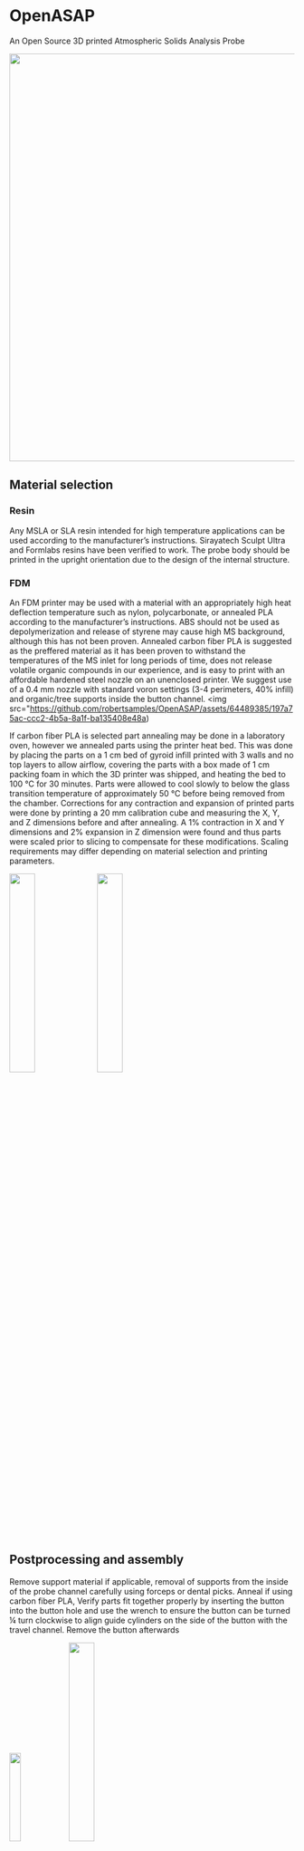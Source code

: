 # OpenASAP
An Open Source 3D printed Atmospheric Solids Analysis Probe

<img src="https://github.com/robertsamples/OpenASAP/assets/64489385/7d19281d-1c90-4b61-9ca2-1b4b1b4b8423" width="520" height="720">

## Material selection
### Resin
Any MSLA or SLA resin intended for high temperature applications can be used according to the manufacturer’s instructions. Sirayatech Sculpt Ultra and Formlabs resins have been verified to work. The probe body should be printed in the upright orientation due to the design of the internal structure.

### FDM
An FDM printer may be used with a material with an appropriately high heat deflection temperature such as nylon, polycarbonate, or annealed PLA according to the manufacturer’s instructions. ABS should not be used as depolymerization and release of styrene may cause high MS background, although this has not been proven. Annealed carbon fiber PLA is suggested as the preffered material as it has been proven to withstand the temperatures of the MS inlet for long periods of time, does not release volatile organic compounds in our experience, and is easy to print with an affordable hardened steel nozzle on an unenclosed printer. We suggest use of a 0.4 mm nozzle with standard voron settings (3-4 perimeters, 40% infill) and organic/tree supports inside the button channel.
<img src="https://github.com/robertsamples/OpenASAP/assets/64489385/197a75ac-ccc2-4b5a-8a1f-ba135408e48a)

If carbon fiber PLA is selected part annealing may be done in a laboratory oven, however we annealed parts using the printer heat bed. This was done by placing the parts on a 1 cm bed of gyroid infill printed with 3 walls and no top layers to allow airflow, covering the parts with a box made of 1 cm packing foam in which the 3D printer was shipped, and heating the bed to 100 °C for 30 minutes. Parts were allowed to cool slowly to below the glass transition temperature of approximately 50 °C before being removed from the chamber. Corrections for any contraction and expansion of printed parts were done by printing a 20 mm calibration cube and measuring the X, Y, and Z dimensions before and after annealing. A 1% contraction in X and Y dimensions and 2% expansion in Z dimension were found and thus parts were scaled prior to slicing to compensate for these modifications. Scaling requirements may differ depending on material selection and printing parameters.

<img src="https://github.com/robertsamples/OpenASAP/assets/64489385/38d38846-dd4c-410f-991d-b8750417b125" style="width:30%;">
<img src="https://github.com/robertsamples/OpenASAP/assets/64489385/99535c9b-78d5-4dfd-a4bb-98336707af2b" style="width:30%;">

 
## Postprocessing and assembly

Remove support material if applicable, removal of supports from the inside of the probe channel carefully using forceps or dental picks. Anneal if using carbon fiber PLA, Verify parts fit together properly by inserting the button into the button hole and use the wrench to ensure the button can be turned ¼ turn clockwise to align guide cylinders on the side of the button with the travel channel. Remove the button afterwards

<img src="https://github.com/robertsamples/OpenASAP/assets/64489385/f3d696b8-6178-42bc-9a69-8b657d79b248" style="width:20%;">
<img src="https://github.com/robertsamples/OpenASAP/assets/64489385/29f64920-976d-405f-9405-6fe23aa92b9e" style="width:30%;">

Disassemble a retractable ballpoint pen or obtain a 4.25 x 18 mm or similar compression spring. The spring shown we used was obtained from a PaperMate InkJoy 300RT pen. The exact dimensions are not critical provided the probe button can reach the depth required to turn into the travel channel. A spring that is longer may be cut to length.

Confirm the spring length, which allows the probe button to be locked into the travel channel. To do this, the spring is placed in the recess of the button and the spring spacer is placed around the spring to prevent it from bending in the button hole. The button is reinserted into the probe as before. If it does not bottom out and turn, try a different pen, or cut the spring to length. Complete the final reassembly of the probe. Although not required,we suggest using a drop of cyanoacrylate glue around the spring spacer and recess in the probe button to secure these to the spring.

<img src="https://github.com/robertsamples/OpenASAP/assets/64489385/e8b44b69-61f1-42ad-a77f-ae1d908e9156" style="width:30%;">
<img src="https://github.com/robertsamples/OpenASAP/assets/64489385/2ef0fe74-f212-4226-a582-9ceea040f346" style="width:30%;">

## Installation

Unscrew the four M2 screws securing the outer housing plate screws on the left side and top of the source housing, as well as the x alignment adjustment nut.

<img src="https://github.com/robertsamples/OpenASAP/assets/64489385/28a9e5d7-45fd-46a9-81a6-9d98d8d15c23" style="width:30%;">

Remove the M4 socket cap screw securing the source housing window side flange.

<img src="https://github.com/robertsamples/OpenASAP/assets/64489385/38c79f14-8626-4b93-a362-912df3de7281" style="width:30%;">

Remove the flange and replace the acrylic window with printed port, then reassemble flange and housing plates.

<img src="https://github.com/robertsamples/OpenASAP/assets/64489385/c89591da-4f2c-4ccf-8411-6d9fdc7d1637" style="width:30%;">
<img src="https://github.com/robertsamples/OpenASAP/assets/64489385/b6b33542-cb8e-4cee-aefd-3d35e126a956" style="width:30%;">

Install the IonMax source onto the MS interface and confirm that the tip of the capillary aligns with the MS inlet.

<img src="https://github.com/robertsamples/OpenASAP/assets/64489385/4f5dfd6d-bf00-440b-a13d-2d2c0f4e3570" style="width:30%;">
<img src="https://github.com/robertsamples/OpenASAP/assets/64489385/000ee571-0eef-45c0-9173-e9cb394c5471" style="width:30%;">

## Use



### Safety
When operating the openASAP system, it is important to avoid contact with heated or electrically charged source components as they can reach high voltages and temperatures. We recommend always putting the mass spectrometer in standby mode when handling the source. Additionally, an electrically insulating material, such as glass, should be used for the sample collecting component of the probe.

### Instrument Configuration
Before using the openASAP system, the APCI source and corona discharge needle must be properly installed in the mass spectrometer housing following the manufacturer's instructions. For Thermo instruments, this involves inserting the APCI source and connecting the LEMO electrical connectors and fittings for auxiliary and sheath gas flow. The corona discharge needle should be inserted into the needle hole and the needle grub screw tightened to secure it. High voltage is supplied through a coaxial LEMO connection on the top of the source housing.

The APCI settings may need to be adjusted based on the analyte and instrument being used. For Thermo instruments, we recommend using the following settings as a starting point: Probe position C, a heater temperature of 325 °C, 5 μA current, and a sheath and auxiliary gas flow rate of 30 and 10 arbitrary units, respectively.

### Sampling

[![Watch the video](_Video of a 30 second acquisition with a previous vesion of the OpenASAP probe_)](https://github.com/robertsamples/OpenASAP/assets/64489385/f3cfc7f3-7278-4a68-9012-97aa2ae5c67d)

_Video of a 30 second acquisition with a previous vesion of the OpenASAP probe_

To load a capillary into the ASAP probe, depress the button and insert the capillary open end first until it reaches the maximum depth.

<img src="https://github.com/robertsamples/OpenASAP/assets/64489385/324dfba4-84a0-4651-bef1-40b2bd0052d1" style="width:30%;">

 Collect the sample on the probe tip and then insert it into the APCI source after starting a continuous or set duration acquisition. 

<img src="https://github.com/robertsamples/OpenASAP/assets/64489385/4dca186e-e499-4a8c-9a9f-2fd67232a645" style="width:30%;">

<img src="https://github.com/robertsamples/OpenASAP/assets/64489385/3ffe3aaa-1c70-4100-af71-5c9d20a50be3" style="width:15%;">
